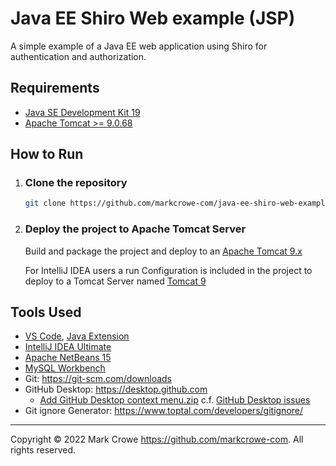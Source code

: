 
# Java EE Shiro Web example (JSP)

A simple example of a Java EE web application using Shiro for authentication and authorization.

## Requirements

- [Java SE Development Kit 19](https://www.oracle.com/java/technologies/downloads/)
- [Apache Tomcat >= 9.0.68](https://tomcat.apache.org/download-90.cgi)

## How to Run

1. ### Clone the repository

   ```bash
   git clone https://github.com/markcrowe-com/java-ee-shiro-web-example.jsp.git
   ```

2. ### Deploy the project to Apache Tomcat Server

   Build and package the project and deploy to an [Apache Tomcat 9.x](https://tomcat.apache.org/download-90.cgi)

   For IntelliJ IDEA users a run Configuration is included in the project to deploy to a Tomcat Server named [Tomcat 9](./.idea/runConfigurations/Tomcat_9.xml)

## Tools Used

- [VS Code](https://code.visualstudio.com/), [Java Extension](https://code.visualstudio.com/docs/languages/java)
- [IntelliJ IDEA Ultimate](https://www.jetbrains.com/idea/download/download-thanks.html)
- [Apache NetBeans 15](https://netbeans.apache.org/)
- [MySQL Workbench](https://dev.mysql.com/downloads/workbench/)
- Git: <https://git-scm.com/downloads>
- GitHub Desktop: <https://desktop.github.com>
  - [Add GitHub Desktop context menu.zip](https://github.com/desktop/desktop/files/6822889/Add.GitHubDesktop.context.menu.zip) c.f. [GitHub Desktop issues](https://github.com/desktop/desktop/issues/5373/)
- Git ignore Generator: <https://www.toptal.com/developers/gitignore/>

---
Copyright &copy; 2022 Mark Crowe <https://github.com/markcrowe-com>. All rights reserved.
